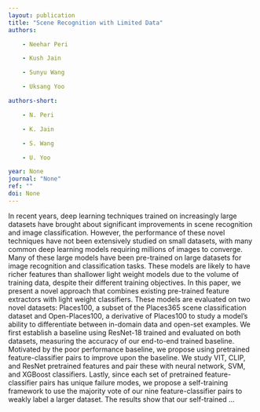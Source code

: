 ```yaml
---
layout: publication
title: "Scene Recognition with Limited Data"
authors:

    - Neehar Peri

    - Kush Jain

    - Sunyu Wang

    - Uksang Yoo

authors-short:

    - N. Peri

    - K. Jain

    - S. Wang

    - U. Yoo

year: None
journal: "None"
ref: ""
doi: None
---
```


In recent years, deep learning techniques trained on increasingly large datasets have brought about significant improvements in scene recognition and image classification. However, the performance of these novel techniques have not been extensively studied on small datasets, with many common deep learning models requiring millions of images to converge. Many of these large models have been pre-trained on large datasets for image recognition and classification tasks. These models are likely to have richer features than shallower light weight models due to the volume of training data, despite their different training objectives. In this paper, we present a novel approach that combines existing pre-trained feature extractors with light weight classifiers. These models are evaluated on two novel datasets: Places100, a subset of the Places365 scene classification dataset and Open-Places100, a derivative of Places100 to study a model’s ability to differentiate between in-domain data and open-set examples. We first establish a baseline using ResNet-18 trained and evaluated on both datasets, measuring the accuracy of our end-to-end trained baseline. Motivated by the poor performance baseline, we propose using pretrained feature-classifier pairs to improve upon the baseline. We study VIT, CLIP, and ResNet pretrained features and pair these with neural network, SVM, and XGBoost classifiers. Lastly, since each set of pretrained feature-classifier pairs has unique failure modes, we propose a self-training framework to use the majority vote of our nine feature-classifier pairs to weakly label a larger dataset. The results show that our self-trained …
    